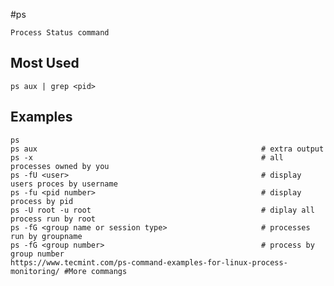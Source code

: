 #ps

    Process Status command
    
## Most Used

    ps aux | grep <pid>
    
## Examples

    ps
    ps aux                                                  # extra output
    ps -x                                                   # all processes owned by you
    ps -fU <user>                                           # display users proces by username
    ps -fu <pid number>                                     # display process by pid
    ps -U root -u root                                      # diplay all process run by root
    ps -fG <group name or session type>                     # processes run by groupname
    ps -fG <group number>                                   # process by group number
    https://www.tecmint.com/ps-command-examples-for-linux-process-monitoring/ #More commangs
    
